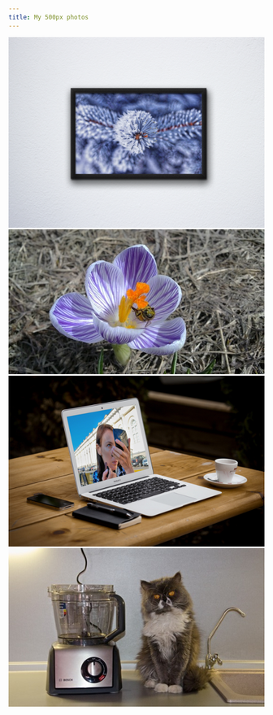 ```yaml
---
title: My 500px photos
---
```


![500px Photos](assets/img/work/proj-3/Winter.jpeg)
![500px Photos](assets/img/work/proj-3/bee-and-flower.jpg)
![500px Photos](assets/img/work/proj-3/Ghilkina.jpg)
![500px Photos](assets/img/work/proj-3/cat-and-bosch.jpg)